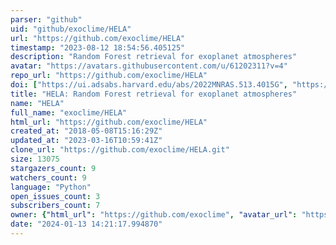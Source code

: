 ```yaml
---
parser: "github"
uid: "github/exoclime/HELA"
url: "https://github.com/exoclime/HELA"
timestamp: "2023-08-12 18:54:56.405125"
description: "Random Forest retrieval for exoplanet atmospheres"
avatar: "https://avatars.githubusercontent.com/u/61202311?v=4"
repo_url: "https://github.com/exoclime/HELA"
doi: ["https://ui.adsabs.harvard.edu/abs/2022MNRAS.513.4015G", "https://ui.adsabs.harvard.edu/abs/2018NatAs...2..719M", "https://ui.adsabs.harvard.edu/abs/2023ascl.soft07056M/abstract"]
title: "HELA: Random Forest retrieval for exoplanet atmospheres"
name: "HELA"
full_name: "exoclime/HELA"
html_url: "https://github.com/exoclime/HELA"
created_at: "2018-05-08T15:16:29Z"
updated_at: "2023-03-16T10:59:41Z"
clone_url: "https://github.com/exoclime/HELA.git"
size: 13075
stargazers_count: 9
watchers_count: 9
language: "Python"
open_issues_count: 3
subscribers_count: 7
owner: {"html_url": "https://github.com/exoclime", "avatar_url": "https://avatars.githubusercontent.com/u/61202311?v=4", "login": "exoclime", "type": "Organization"}
date: "2024-01-13 14:21:17.994870"
---
```

